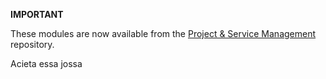 **IMPORTANT**

These modules are now available from the [Project & Service Management](https://github.com/OCA/project-service) repository.

Acieta essa jossa